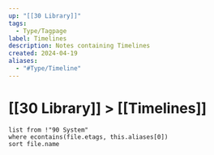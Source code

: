 ```yaml
---
up: "[[30 Library]]"
tags:
  - Type/Tagpage
label: Timelines
description: Notes containing Timelines
created: 2024-04-19
aliases:
  - "#Type/Timeline"
---
```

# [[30 Library]] > [[Timelines]]

```dataview
list from !"90 System"
where econtains(file.etags, this.aliases[0])
sort file.name
```
